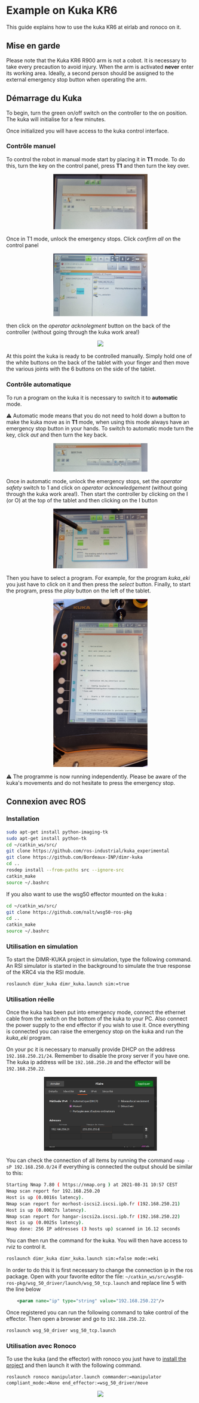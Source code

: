 # Example on Kuka KR6

This guide explains how to use the kuka KR6 at eirlab and ronoco on it.

## Mise en garde

Please note that the Kuka KR6 R900 arm is not a cobot. It is necessary to take every precaution to avoid injury. When the arm is activated **never** enter its working area. Ideally, a second person should be assigned to the external emergency stop button when operating the arm.

## Démarrage du Kuka

To begin, turn the green on/off switch on the controller to the on position. The kuka will initialise for a few minutes.

Once initialized you will have access to the kuka control interface.

### Contrôle manuel

To control the robot in manual mode start by placing it in **T1** mode. To do this, turn the key on the control panel, press **T1** and then turn the key over.

<center>
<img src="../static/kukat1.jpg" width="50%"></img>
</center>

Once in T1 mode, unlock the emergency stops. Click *confirm all* on the control panel

<center>
<img src="../static/kukaconfirmall.jpg" width="50%"></img>
</center>

then click on the *operator acknolegment* button on the back of the controller (without going through the kuka work area!)

<center>
<img src="../static/kukacontrolleur.png" width="50%"></img>
</center>

At this point the kuka is ready to be controlled manually. Simply hold one of the white buttons on the back of the tablet with your finger and then move the various joints with the 6 buttons on the side of the tablet.

### Contrôle automatique

To run a program on the kuka it is necessary to switch it to **automatic** mode.

⚠️ Automatic mode means that you do not need to hold down a button to make the kuka move as in **T1** mode, when using this mode always have an emergency stop button in your hands. To switch to automatic mode turn the key, click *aut* and then turn the key back.

<center>
<img src="../static/kukaaut.jpg" width="50%"></img>
</center>

Once in automatic mode, unlock the emergency stops, set the *operator safety* switch to 1 and click on *operator acknowledgement* (without going through the kuka work area!). Then start the controller by clicking on the I (or O) at the top of the tablet and then clicking on the I button

<center>
<img src="../static/kukaautlaunch.jpg" width="50%"></img>
</center>

Then you have to select a program. For example, for the program *kuka_eki* you just have to click on it and then press the *select* button. Finally, to start the program, press the *play* button on the left of the tablet.

<center>
<img src="../static/kukalaunch.jpg" width="50%"></img>
</center>

⚠️ The programme is now running independently. Please be aware of the kuka's movements and do not hesitate to press the emergency stop.


## Connexion avec ROS

### Installation

```bash
sudo apt-get install python-imaging-tk
sudo apt-get install python-tk
cd ~/catkin_ws/src/
git clone https://github.com/ros-industrial/kuka_experimental
git clone https://github.com/Bordeaux-INP/dimr-kuka
cd ..
rosdep install --from-paths src --ignore-src
catkin_make
source ~/.bashrc
```

If you also want to use the wsg50 effector mounted on the kuka :
```bash
cd ~/catkin_ws/src/
git clone https://github.com/nalt/wsg50-ros-pkg
cd ..
catkin_make
source ~/.bashrc
```

### Utilisation en simulation

To start the DIMR-KUKA project in simulation, type the following command. An RSI simulator is started in the background to simulate the true response of the KRC4 via the RSI module.

```bash
roslaunch dimr_kuka dimr_kuka.launch sim:=true
```

### Utilisation réelle

Once the kuka has been put into emergency mode, connect the ethernet cable from the switch on the bottom of the kuka to your PC. Also connect the power supply to the end effector if you wish to use it. Once everything is connected you can raise the emergency stop on the kuka and run the *kuka_eki* program.

On your pc it is necessary to manually provide DHCP on the address `192.168.250.21/24`. Remember to disable the proxy server if you have one. The kuka ip address will be `192.168.250.20` and the effector will be `192.168.250.22`.

<center>
<img src="../static/kukadhcp.png" width="60%"></img>
</center>

You can check the connection of all items by running the command `nmap -sP 192.168.250.0/24` if everything is connected the output should be similar to this:

```bash
Starting Nmap 7.80 ( https://nmap.org ) at 2021-08-31 10:57 CEST
Nmap scan report for 192.168.250.20
Host is up (0.0016s latency).
Nmap scan report for morhost-iscsi2.iscsi.ipb.fr (192.168.250.21)
Host is up (0.00027s latency).
Nmap scan report for hangar-iscsi2a.iscsi.ipb.fr (192.168.250.22)
Host is up (0.0025s latency).
Nmap done: 256 IP addresses (3 hosts up) scanned in 16.12 seconds
```

You can then run the command for the kuka. You will then have access to rviz to control it.
```bash
roslaunch dimr_kuka dimr_kuka.launch sim:=false mode:=eki 
```

In order to do this it is first necessary to change the connection ip in the ros package. Open with your favorite editor the file: `~/catkin_ws/src/wsg50-ros-pkg/wsg_50_driver/launch/wsg_50_tcp.launch` and replace line 5 with the line below

```xml
	<param name="ip" type="string" value="192.168.250.22"/>
```

Once registered you can run the following command to take control of the effector. Then open a browser and go to `192.168.250.22`.

```bash
roslaunch wsg_50_driver wsg_50_tcp.launch     
```

### Utilisation avec Ronoco

To use the kuka (and the effector) with ronoco you just have to [install the project](https://sdelpeuch.github.io/ronoco/) and then launch it with the following command.

```roslaunch
roslaunch ronoco manipulator.launch commander:=manipulator compliant_mode:=None end_effector:=wsg_50_driver/move
```

<center>
<img src="../static/kuka.gif"></img>
</center>


